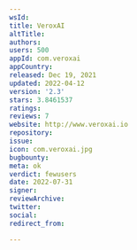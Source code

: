```yaml
---
wsId: 
title: VeroxAI
altTitle: 
authors: 
users: 500
appId: com.veroxai
appCountry: 
released: Dec 19, 2021
updated: 2022-04-12
version: '2.3'
stars: 3.8461537
ratings: 
reviews: 7
website: http://www.veroxai.io
repository: 
issue: 
icon: com.veroxai.jpg
bugbounty: 
meta: ok
verdict: fewusers
date: 2022-07-31
signer: 
reviewArchive: 
twitter: 
social: 
redirect_from: 

---
```


